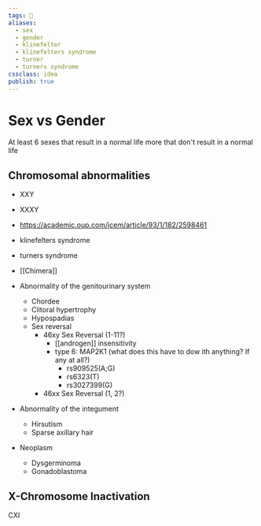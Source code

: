 ```yaml
---
tags: 💨
aliases: 
  - sex
  - gender
  - klinefelter
  - klinefelters syndrome
  - turner
  - turners syndrome
cssclass: idea
publish: true
---
```

# Sex vs Gender
At least 6 sexes that result in a normal life
more that don't result in a normal life



## Chromosomal abnormalities
- XXY
- XXXY
- https://academic.oup.com/jcem/article/93/1/182/2598461

- klinefelters syndrome
- turners syndrome
- [[Chimera]]

- Abnormality of the genitourinary system
   - Chordee
   - Clitoral hypertrophy
   - Hypospadias
   - Sex reversal
     - 46xy Sex Reversal (1-11?)
       - [[androgen]] insensitivity
       - type 6: MAP2K1 (what does this have to dow ith anything? If any at all?)
         - rs909525(A;G)
         - rs6323(T)
         - rs3027399(G)
     - 46xx Sex Reversal (1, 2?)
- Abnormality of the integument
   - Hirsutism
   - Sparse axillary hair
- Neoplasm
   - Dysgerminoma
   - Gonadoblastoma

## X-Chromosome Inactivation
CXI

